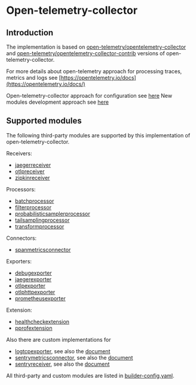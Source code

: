 # Open-telemetry-collector

## Introduction

The implementation is based on
[open-telemetry/opentelemetry-collector](https://github.com/open-telemetry/opentelemetry-collector)
and
[open-telemetry/opentelemetry-collector-contrib](https://github.com/open-telemetry/opentelemetry-collector-contrib)
versions of open-telemetry-collector.

For more details about open-telemetry approach for processing traces, metrics and logs see
[https://opentelemetry.io/docs](https://opentelemetry.io/docs/)

Open-telemetry-collector approach for configuration see
[here](https://opentelemetry.io/docs/collector/configuration/)
New modules development approach see
[here](https://opentelemetry.io/docs/collector/building/)

## Supported modules

The following third-party modules are supported by this implementation of open-telemetry-collector.

Receivers:

* [jaegerreceiver](https://github.com/open-telemetry/opentelemetry-collector-contrib/blob/main/receiver/jaegerreceiver/README.md)
* [otlpreceiver](https://github.com/open-telemetry/opentelemetry-collector/blob/main/receiver/otlpreceiver/README.md)
* [zipkinreceiver](https://github.com/open-telemetry/opentelemetry-collector-contrib/tree/main/receiver/zipkinreceiver)

Processors:

* [batchprocessor](https://github.com/open-telemetry/opentelemetry-collector-contrib/blob/main/extension/pprofextension/README.md)
* [filterprocessor](https://github.com/open-telemetry/opentelemetry-collector-contrib/blob/main/processor/filterprocessor/README.md)
* [probabilisticsamplerprocessor](https://github.com/open-telemetry/opentelemetry-collector-contrib/blob/main/processor/probabilisticsamplerprocessor/README.md)
* [tailsamplingprocessor](https://github.com/open-telemetry/opentelemetry-collector-contrib/blob/main/processor/tailsamplingprocessor/README.md)
* [transformprocessor](https://github.com/open-telemetry/opentelemetry-collector-contrib/blob/main/processor/transformprocessor/README.md)

Connectors:

* [spanmetricsconnector](https://github.com/open-telemetry/opentelemetry-collector-contrib/blob/main/connector/spanmetricsconnector/README.md)

Exporters:

* [debugexporter](https://github.com/open-telemetry/opentelemetry-collector/blob/main/exporter/debugexporter/README.md)
* [jaegerexporter](https://github.com/open-telemetry/opentelemetry-collector-contrib/tree/v0.85.0/exporter/jaegerexporter)
* [otlpexporter](https://github.com/open-telemetry/opentelemetry-collector/blob/main/exporter/otlpexporter/README.md)
* [otlphttpexporter](https://github.com/open-telemetry/opentelemetry-collector/blob/main/exporter/otlphttpexporter/README.md)
* [prometheusexporter](https://github.com/open-telemetry/opentelemetry-collector-contrib/blob/main/exporter/prometheusexporter/README.md)

Extension:

* [healthcheckextension](https://github.com/open-telemetry/opentelemetry-collector-contrib/blob/main/extension/healthcheckextension/README.md)
* [pprofextension](https://github.com/open-telemetry/opentelemetry-collector-contrib/blob/main/extension/pprofextension/README.md)

Also there are custom implementations for

* [logtcpexporter](exporter/logtcpexporter), see also the [document](docs/sentry-receiver.md#sentry-envelope-to-logs-records-graylog-mapping)
* [sentrymetricsconnector](connector/sentrymetricsconnector), see also the [document](docs/sentry-receiver.md#sentry-envelope-to-metrics)
* [sentryreceiver](receiver/sentryreceiver), see also the [document](docs/sentry-receiver.md#sentry-envelope-mapping-to-jaeger-traces)

All third-party and custom modules are listed in [builder-config.yaml](builder-config.yaml).
